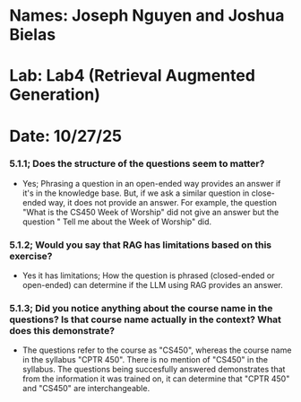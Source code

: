 # Names: Joseph Nguyen and Joshua Bielas
# Lab: Lab4 (Retrieval Augmented Generation)
# Date: 10/27/25

### 5.1.1; Does the structure of the questions seem to matter?
* Yes; Phrasing a question in an open-ended way provides an answer if it's in the knowledge base. But, if we ask a similar question in close-ended way, it does not provide an answer. For example, the question "What is the CS450 Week of Worship" did not give an answer but the question " Tell me about the Week of Worship" did.

### 5.1.2; Would you say that RAG has limitations based on this exercise?
* Yes it has limitations; How the question is phrased (closed-ended or open-ended) can determine if the LLM using RAG provides an answer.

### 5.1.3; Did you notice anything about the course name in the questions? Is that course name actually in the context? What does this demonstrate?
* The questions refer to the course as "CS450", whereas the course name in the syllabus "CPTR 450". There is no mention of "CS450" in the syllabus. The questions being succesfully answered demonstrates that from the information it was trained on, it can determine that "CPTR 450" and "CS450" are interchangeable.